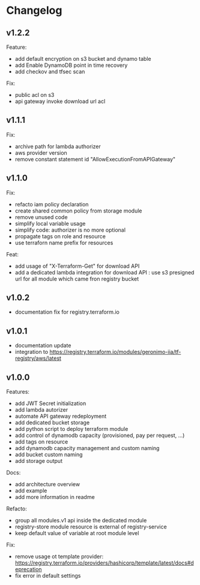 # Changelog

## v1.2.2

Feature:

- add default encryption on s3 bucket and dynamo table
- add Enable DynamoDB point in time recovery
- add checkov and tfsec scan

Fix:

- public acl on s3
- api gateway invoke download url acl

## v1.1.1

Fix:

- archive path for lambda authorizer
- aws provider version
- remove constant statement id "AllowExecutionFromAPIGateway"

## v1.1.0

Fix:

- refacto iam policy declaration
- create shared common policy from storage module
- remove unused code
- simplify local variable usage
- simplify code: authorizer is no more optional
- propagate tags on role and resource
- use terraforn name prefix for resources

Feat:

- add usage of "X-Terraform-Get" for download API
- add a dedicated lambda integration for download API : use s3 presigned url for all module which came fron registry bucket

## v1.0.2

- documentation fix for registry.terraform.io

## v1.0.1

- documentation update
- integration to https://registry.terraform.io/modules/geronimo-iia/tf-registry/aws/latest

## v1.0.0

Features:

- add JWT Secret initialization
- add lambda autorizer
- automate API gateway redeployment
- add dedicated bucket storage
- add python script to deploy terraform module
- add control of dynamodb capacity (provisioned, pay per request, ...)
- add tags on resource
- add dynamodb capacity management and custom naming
- add bucket custom naming
- add storage output

Docs:

- add architecture overview
- add example
- add more information in readme

Refacto:

- group all modules.v1 api inside the dedicated module
- registry-store module resource is external of registry-service
- keep default value of variable at root module level

Fix:

- remove usage ot template provider: https://registry.terraform.io/providers/hashicorp/template/latest/docs#deprecation
- fix error in default settings

